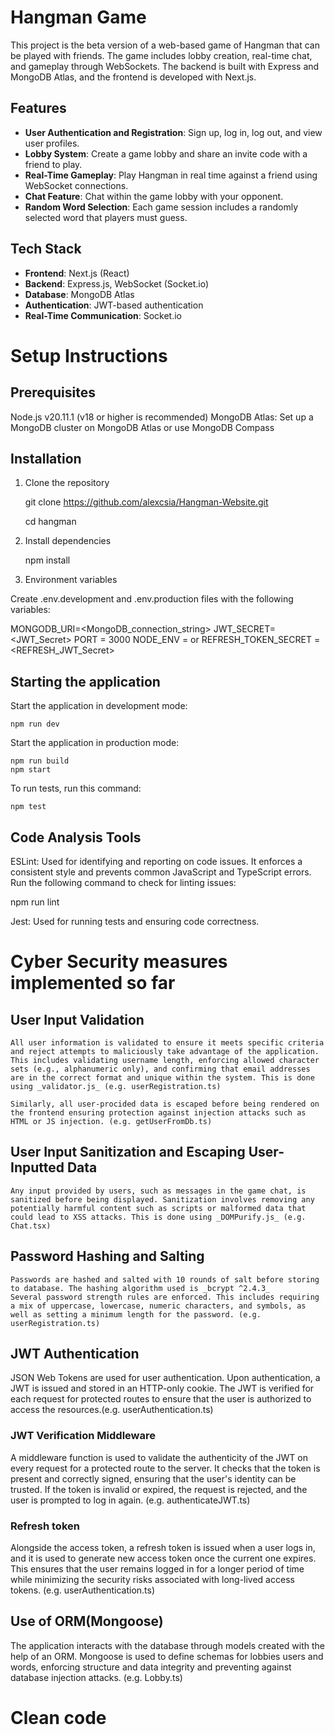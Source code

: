 # Hangman Game

This project is the beta version of a web-based game of Hangman that can be played with friends.
The game includes lobby creation, real-time chat, and gameplay through WebSockets.
The backend is built with Express and MongoDB Atlas, and the frontend is developed with Next.js.

## Features

- **User Authentication and Registration**: Sign up, log in, log out, and view user profiles.
- **Lobby System**: Create a game lobby and share an invite code with a friend to play.
- **Real-Time Gameplay**: Play Hangman in real time against a friend using WebSocket connections.
- **Chat Feature**: Chat within the game lobby with your opponent.
- **Random Word Selection**: Each game session includes a randomly selected word that players must guess.

## Tech Stack

- **Frontend**: Next.js (React)
- **Backend**: Express.js, WebSocket (Socket.io)
- **Database**: MongoDB Atlas
- **Authentication**: JWT-based authentication
- **Real-Time Communication**: Socket.io

# Setup Instructions

## Prerequisites

Node.js v20.11.1 (v18 or higher is recommended)
MongoDB Atlas: Set up a MongoDB cluster on MongoDB Atlas or use MongoDB Compass

## Installation

1. Clone the repository

   git clone https://github.com/alexcsia/Hangman-Website.git

   cd hangman

2. Install dependencies

   npm install

3. Environment variables

Create .env.development and .env.production files with the following variables:

MONGODB_URI=<MongoDB_connection_string>
JWT_SECRET=<JWT_Secret>
PORT = 3000
NODE_ENV = <development> or <production>
REFRESH_TOKEN_SECRET = <REFRESH_JWT_Secret>

## Starting the application

Start the application in development mode:

    npm run dev

Start the application in production mode:

    npm run build
    npm start

To run tests, run this command:

    npm test

## Code Analysis Tools

ESLint: Used for identifying and reporting on code issues. It enforces a consistent style and prevents common JavaScript and TypeScript errors. Run the following command to check for linting issues:

npm run lint

Jest: Used for running tests and ensuring code correctness.

# Cyber Security measures implemented so far

## User Input Validation

    All user information is validated to ensure it meets specific criteria and reject attempts to maliciously take advantage of the application. This includes validating username length, enforcing allowed character sets (e.g., alphanumeric only), and confirming that email addresses are in the correct format and unique within the system. This is done using _validator.js_ (e.g. userRegistration.ts)

    Similarly, all user-procided data is escaped before being rendered on the frontend ensuring protection against injection attacks such as HTML or JS injection. (e.g. getUserFromDb.ts)

## User Input Sanitization and Escaping User-Inputted Data

    Any input provided by users, such as messages in the game chat, is sanitized before being displayed. Sanitization involves removing any potentially harmful content such as scripts or malformed data that could lead to XSS attacks. This is done using _DOMPurify.js_ (e.g. Chat.tsx)

## Password Hashing and Salting

    Passwords are hashed and salted with 10 rounds of salt before storing to database. The hashing algorithm used is _bcrypt ^2.4.3_
    Several password strength rules are enforced. This includes requiring a mix of uppercase, lowercase, numeric characters, and symbols, as well as setting a minimum length for the password. (e.g. userRegistration.ts)

## JWT Authentication

JSON Web Tokens are used for user authentication. Upon authentication, a JWT is issued and stored in an HTTP-only cookie. The JWT is verified for each request for protected routes to ensure that the user is authorized to access the resources.(e.g. userAuthentication.ts)

### JWT Verification Middleware

A middleware function is used to validate the authenticity of the JWT on every request for a protected route to the server. It checks that the token is present and correctly signed, ensuring that the user's identity can be trusted. If the token is invalid or expired, the request is rejected, and the user is prompted to log in again. (e.g. authenticateJWT.ts)

### Refresh token

Alongside the access token, a refresh token is issued when a user logs in, and it is used to generate new access token once the current one expires. This ensures that the user remains logged in for a longer period of time while minimizing the security risks associated with long-lived access tokens. (e.g. userAuthentication.ts)

## Use of ORM(Mongoose)

The application interacts with the database through models created with the help of an ORM. Mongoose is used to define schemas for lobbies users and words, enforcing structure and data integrity and preventing against database injection attacks. (e.g. Lobby.ts)

# Clean code

